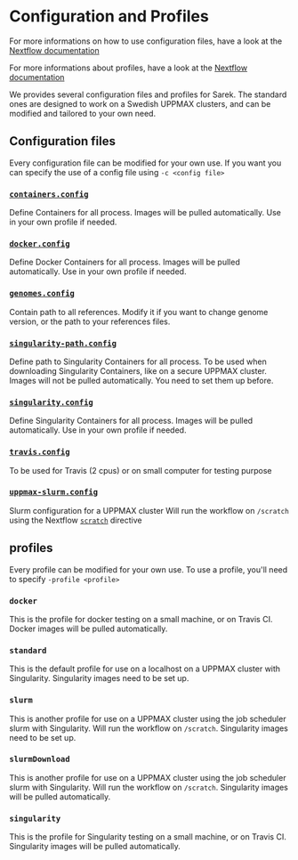# Configuration and Profiles

For more informations on how to use configuration files, have a look at the [Nextflow documentation](https://www.nextflow.io/docs/latest/config.html)

For more informations about profiles, have a look at the [Nextflow documentation](https://www.nextflow.io/docs/latest/config.html#config-profiles)

We provides several configuration files and profiles for Sarek.
The standard ones are designed to work on a Swedish UPPMAX clusters, and can be modified and tailored to your own need.

## Configuration files

Every configuration file can be modified for your own use.
If you want you can specify the use of a config file using `-c <config file>`

### [`containers.config`](https://github.com/SciLifeLab/Sarek/blob/master/configuration/containers.config)

Define Containers for all process.
Images will be pulled automatically.
Use in your own profile if needed.

### [`docker.config`](https://github.com/SciLifeLab/Sarek/blob/master/configuration/docker.config)

Define Docker Containers for all process.
Images will be pulled automatically.
Use in your own profile if needed.

### [`genomes.config`](https://github.com/SciLifeLab/Sarek/blob/master/configuration/genomes.config)

Contain path to all references.
Modify it if you want to change genome version, or the path to your references files.

### [`singularity-path.config`](https://github.com/SciLifeLab/Sarek/blob/master/configuration/singularity-path.config)

Define path to Singularity Containers for all process.
To be used when downloading Singularity Containers, like on a secure UPPMAX cluster.
Images will not be pulled automatically.
You need to set them up before.

### [`singularity.config`](https://github.com/SciLifeLab/Sarek/blob/master/configuration/singularity.config)

Define Singularity Containers for all process.
Images will be pulled automatically.
Use in your own profile if needed.

### [`travis.config`](https://github.com/SciLifeLab/Sarek/blob/master/configuration/travis.config)

To be used for Travis (2 cpus) or on small computer for testing purpose

### [`uppmax-slurm.config`](https://github.com/SciLifeLab/Sarek/blob/master/configuration/uppmax-slurm.config)

Slurm configuration for a UPPMAX cluster
Will run the workflow on `/scratch` using the Nextflow [`scratch`](https://www.nextflow.io/docs/latest/process.html#scratch) directive

## profiles

Every profile can be modified for your own use.
To use a profile, you'll need to specify `-profile <profile>`

### `docker`

This is the profile for docker testing on a small machine, or on Travis CI.
Docker images will be pulled automatically.

### `standard`

This is the default profile for use on a localhost on a UPPMAX cluster with Singularity.
Singularity images need to be set up.

### `slurm`

This is another profile for use on a UPPMAX cluster using the job scheduler slurm with Singularity.
Will run the workflow on `/scratch`.
Singularity images need to be set up.

### `slurmDownload`

This is another profile for use on a UPPMAX cluster using the job scheduler slurm with Singularity.
Will run the workflow on `/scratch`.
Singularity images will be pulled automatically.

### `singularity`

This is the profile for Singularity testing on a small machine, or on Travis CI.
Singularity images will be pulled automatically.
